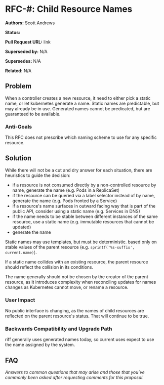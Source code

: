 # RFC-#: Child Resource Names

**Authors:** Scott Andrews

**Status:**

**Pull Request URL:** link

**Superseded by:** N/A

**Supersedes:** N/A

**Related:** N/A


## Problem
When a controller creates a new resource, it need to either pick a static name, or let kubernetes generate a name. Static names are predictable, but may already be in use. Generated names cannot be predicated, but are guaranteed to be available.

### Anti-Goals
This RFC does not prescribe which naming scheme to use for any specific resource.

## Solution
While there will not be a cut and dry answer for each situation, there are heuristics to guide the decision:
- if a resource is not consumed directly by a non-controlled resource by name, generate the name (e.g. Pods in a ReplicaSet)
- if the resource can be queried via a label selector instead of by name, generate the name (e.g. Pods fronted by a Service)
- if a resource's name surfaces in outward facing way that is part of the public API, consider using a static name (e.g. Services in DNS)
- if the name needs to be stable between different instances of the same resource, use a static name (e.g. immutable resources that cannot be updated)
- generate the name

Static names may use templates, but must be deterministic. based only on stable values of the parent resource (e.g. `sprintf('%s-suffix', current.name)`).

If a static name collides with an existing resource, the parent resource should reflect the collision in its conditions. 

The name generally should not be chosen by the creator of the parent resource, as it introduces complexity when reconciling updates for names changes as Kubernetes cannot move, or rename a resource.

### User Impact
No public interface is changing, as the names of child resources are reflected on the parent resource's status. That will continue to be true.

### Backwards Compatibility and Upgrade Path
riff generally uses generated names today, so current uses expect to use the name assigned by the system.

## FAQ
*Answers to common questions that may arise and those that you’ve commonly been asked after requesting comments for this proposal.*
